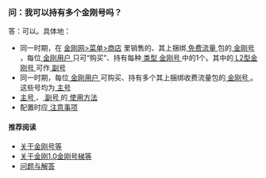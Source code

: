 ### 问：我可以持有多个金刚号吗？
答：可以。具体地：
- 同一时期，在 [金刚网>菜单>商店](https://www.atozitpro.net/zh/shop/) 里销售的、其上捆绑[ 免费流量 ](https://a2zitpro.github.io/web/免费流量)包的[ 金刚号 ](https://a2zitpro.github.io/web/金刚号)，每位[ 金刚用户 ](https://a2zitpro.github.io/web/金刚用户)只可“购买”、持有每种[ 类型 ](https://a2zitpro.github.io/web/金刚号类型) [ 金刚号 ](https://a2zitpro.github.io/web/金刚号)中的1个。其中的[ L2型金刚号 ](https://a2zitpro.github.io/web/金刚号类型)可作[ 副号 ](https://a2zitpro.github.io/web/副号)
- 同一时期，每位[ 金刚用户 ](https://a2zitpro.github.io/web/金刚用户)可购买、持有多个其上捆绑收费流量包的[ 金刚号 ](https://a2zitpro.github.io/web/金刚号)。这些号均为[ 主号 ](https://a2zitpro.github.io/web/主号号)
- [ 主号 ](https://a2zitpro.github.io/web/主号)、[ 副号 ](https://a2zitpro.github.io/web/副号)的[ 使用方法 ](https://a2zitpro.github.io/web/主号和副号的用途)
- 配置时应[ 注意事项 ](https://a2zitpro.github.io/web/配置注意事项)


#### 推荐阅读

- [关于金刚号等](https://a2zitpro.github.io/web/列表-金刚号及相关问题)
- [关于金刚1.0金刚号梯等](https://a2zitpro.github.io/web/列表-关于金刚1.0配置金刚号型翻墙梯及相关问题)
- [问题与解答](https://a2zitpro.github.io/web/列表-问题与解答)
